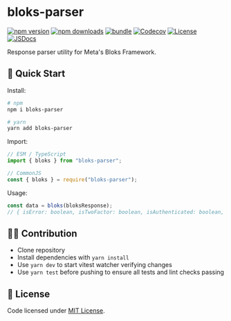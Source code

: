 # bloks-parser

[![npm version][npm-version-src]][npm-version-href]
[![npm downloads][npm-downloads-src]][npm-downloads-href]
[![bundle][bundle-src]][bundle-href]
[![Codecov][codecov-src]][codecov-href]
[![License][license-src]][license-href]
[![JSDocs][jsdocs-src]][jsdocs-href]

Response parser utility for Meta's Bloks Framework.

## 🚀 Quick Start

Install:

```bash
# npm
npm i bloks-parser

# yarn
yarn add bloks-parser
```

Import:

```js
// ESM / TypeScript
import { bloks } from "bloks-parser";

// CommonJS
const { bloks } = require("bloks-parser");
```

Usage:

```js
const data = bloks(bloksResponse);
// { isError: boolean, isTwoFactor: boolean, isAuthenticated: boolean, data?: any, message?: string }
```

## 🙌🏻 Contribution

- Clone repository
- Install dependencies with `yarn install`
- Use `yarn dev` to start vitest watcher verifying changes
- Use `yarn test` before pushing to ensure all tests and lint checks passing

## 📄 License

Code licensed under [MIT License](./LICENSE).

<!-- Badges -->

[npm-version-src]: https://img.shields.io/npm/v/bloks-parser?style=flat&colorA=18181B&colorB=F0DB4F
[npm-version-href]: https://npmjs.com/package/bloks-parser
[npm-downloads-src]: https://img.shields.io/npm/dm/bloks-parser?style=flat&colorA=18181B&colorB=F0DB4F
[npm-downloads-href]: https://npmjs.com/package/bloks-parser
[codecov-src]: https://img.shields.io/codecov/c/gh/sooluh/bloks-parser/main?style=flat&colorA=18181B&colorB=F0DB4F
[codecov-href]: https://codecov.io/gh/sooluh/bloks-parser
[bundle-src]: https://img.shields.io/bundlephobia/minzip/bloks-parser?style=flat&colorA=18181B&colorB=F0DB4F
[bundle-href]: https://bundlephobia.com/result?p=bloks-parser
[license-src]: https://img.shields.io/github/license/sooluh/bloks-parser.svg?style=flat&colorA=18181B&colorB=F0DB4F
[license-href]: https://github.com/sooluh/bloks-parser/blob/main/LICENSE
[jsdocs-src]: https://img.shields.io/badge/jsDocs.io-reference-18181B?style=flat&colorA=18181B&colorB=F0DB4F
[jsdocs-href]: https://www.jsdocs.io/package/bloks-parser
